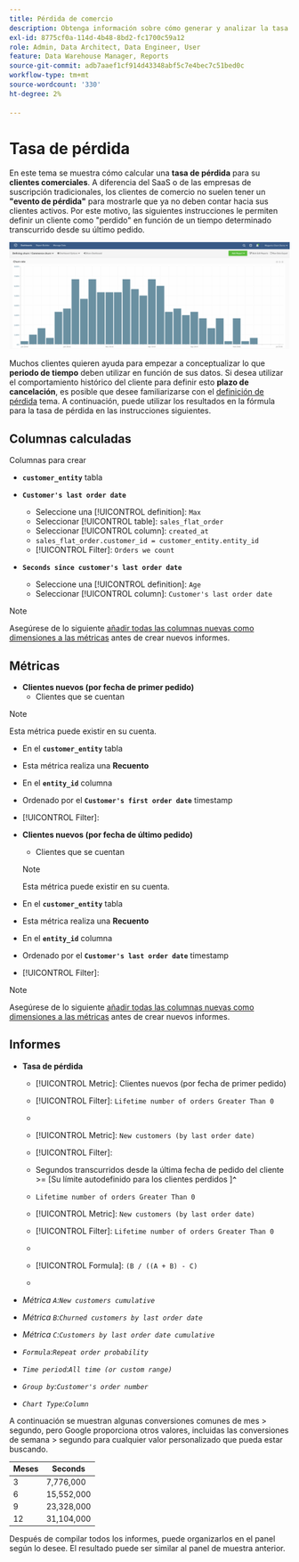 ```yaml
---
title: Pérdida de comercio
description: Obtenga información sobre cómo generar y analizar la tasa de pérdida de Commerce.
exl-id: 8775cf0a-114d-4b48-8bd2-fc1700c59a12
role: Admin, Data Architect, Data Engineer, User
feature: Data Warehouse Manager, Reports
source-git-commit: adb7aaef1cf914d43348abf5c7e4bec7c51bed0c
workflow-type: tm+mt
source-wordcount: '330'
ht-degree: 2%

---
```


# Tasa de pérdida

En este tema se muestra cómo calcular una **tasa de pérdida** para su **clientes comerciales**. A diferencia del SaaS o de las empresas de suscripción tradicionales, los clientes de comercio no suelen tener un **&quot;evento de pérdida&quot;** para mostrarle que ya no deben contar hacia sus clientes activos. Por este motivo, las siguientes instrucciones le permiten definir un cliente como &quot;perdido&quot; en función de un tiempo determinado transcurrido desde su último pedido.

![](../../assets/Churn_rate_image.png)

Muchos clientes quieren ayuda para empezar a conceptualizar lo que **periodo de tiempo** deben utilizar en función de sus datos. Si desea utilizar el comportamiento histórico del cliente para definir esto **plazo de cancelación**, es posible que desee familiarizarse con el [definición de pérdida](../analysis/define-cust-churn.md) tema. A continuación, puede utilizar los resultados en la fórmula para la tasa de pérdida en las instrucciones siguientes.

## Columnas calculadas

Columnas para crear

* **`customer_entity`** tabla
* **`Customer's last order date`**
   * Seleccione una [!UICONTROL definition]: `Max`
   * Seleccionar [!UICONTROL table]: `sales_flat_order`
   * Seleccionar [!UICONTROL column]: `created_at`
   * `sales_flat_order.customer_id = customer_entity.entity_id`
   * [!UICONTROL Filter]: `Orders we count`

* **`Seconds since customer's last order date`**
   * Seleccione una [!UICONTROL definition]: `Age`
   * Seleccionar [!UICONTROL column]: `Customer's last order date`

>[!NOTE]
>
>Asegúrese de lo siguiente [añadir todas las columnas nuevas como dimensiones a las métricas](../data-warehouse-mgr/manage-data-dimensions-metrics.md) antes de crear nuevos informes.

## Métricas

* **Clientes nuevos (por fecha de primer pedido)**
   * Clientes que se cuentan

>[!NOTE]
>
>Esta métrica puede existir en su cuenta.

* En el **`customer_entity`** tabla
* Esta métrica realiza una **Recuento**
* En el **`entity_id`** columna
* Ordenado por el **`Customer's first order date`** timestamp
* [!UICONTROL Filter]:

* **Clientes nuevos (por fecha de último pedido)**
   * Clientes que se cuentan

  >[!NOTE]
  >
  >Esta métrica puede existir en su cuenta.

* En el **`customer_entity`** tabla
* Esta métrica realiza una **Recuento**
* En el **`entity_id`** columna
* Ordenado por el **`Customer's last order date`** timestamp
* [!UICONTROL Filter]:

>[!NOTE]
>
>Asegúrese de lo siguiente [añadir todas las columnas nuevas como dimensiones a las métricas](../data-warehouse-mgr/manage-data-dimensions-metrics.md) antes de crear nuevos informes.

## Informes

* **Tasa de pérdida**
   * [!UICONTROL Metric]: Clientes nuevos (por fecha de primer pedido)
   * [!UICONTROL Filter]: `Lifetime number of orders Greater Than 0`
   * 
     [!UICONTROL Perspective]: `Cumulative`
   * [!UICONTROL Metric]: `New customers (by last order date)`
   * [!UICONTROL Filter]:
   * Segundos transcurridos desde la última fecha de pedido del cliente >= [Su límite autodefinido para los clientes perdidos ]**`^`**
   * `Lifetime number of orders Greater Than 0`

   * [!UICONTROL Metric]: `New customers (by last order date)`
   * [!UICONTROL Filter]: `Lifetime number of orders Greater Than 0`
   * 
     [!UICONTROL Perspective]: Cumulative
   * [!UICONTROL Formula]: `(B / ((A + B) - C)`
   * 
     [!UICONTROL Format]: Percentage

* *Métrica `A`:`New customers cumulative`*
* *Métrica `B`:`Churned customers by last order date`*
* *Métrica `C`:`Customers by last order date cumulative`*
* *`Formula`:`Repeat order probability`*
* *`Time period`:`All time (or custom range)`*
* *`Group by`:`Customer's order number`*
* *`Chart Type`:`Column`*

A continuación se muestran algunas conversiones comunes de mes > segundo, pero Google proporciona otros valores, incluidas las conversiones de semana > segundo para cualquier valor personalizado que pueda estar buscando.

| **Meses** | **Seconds** |
|---|---|
| 3 | 7,776,000 |
| 6 | 15,552,000 |
| 9 | 23,328,000 |
| 12 | 31,104,000 |

Después de compilar todos los informes, puede organizarlos en el panel según lo desee. El resultado puede ser similar al panel de muestra anterior.
